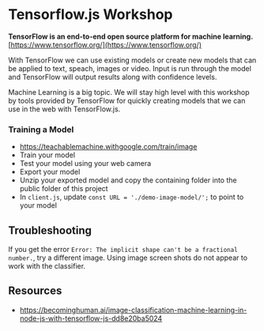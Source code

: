 # Tensorflow.js Workshop

**TensorFlow is an end-to-end open source platform for machine learning.** [https://www.tensorflow.org/](https://www.tensorflow.org/)

With TensorFlow we can use existing models or create new models that can be applied to text, speach, images or video. Input is run through the model and TensorFlow will output results along with confidence levels.

Machine Learning is a big topic. We will stay high level with this workshop by tools provided by TensorFlow for quickly creating models that we can use in the web with TensorFlow.js.

### Training a Model

- https://teachablemachine.withgoogle.com/train/image
- Train your model
- Test your model using your web camera
- Export your model
- Unzip your exported model and copy the containing folder into the public folder of this project
- In `client.js`, update `const URL = './demo-image-model/';` to point to your model

## Troubleshooting

If you get the error `Error: The implicit shape can't be a fractional number.`, try a different image. Using image screen shots do not appear to work with the classifier. 

## Resources

- https://becominghuman.ai/image-classification-machine-learning-in-node-js-with-tensorflow-js-dd8e20ba5024